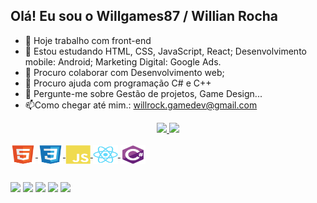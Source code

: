 ## Olá! Eu sou o Willgames87 / Willian Rocha

- 🔭 Hoje trabalho com front-end
- 🌱 Estou estudando HTML, CSS, JavaScript, React; Desenvolvimento mobile: Android; Marketing Digital: Google Ads.
- 👯 Procuro colaborar com Desenvolvimento web; 
- 🤔 Procuro ajuda com programação C# e C++
- 💬 Pergunte-me sobre Gestão de projetos, Game Design...
- 📫Como chegar até mim.: willrock.gamedev@gmail.com 

<div align="center">
  <a href="https://github.com/willgames87">
  <img height="180em" src="https://github-readme-stats.vercel.app/api?username=willgames87&show_icons=true&theme=dark&include_all_commits=true&count_private=true"/>
  <img height="180em" src="https://github-readme-stats.vercel.app/api/top-langs/?username=willgames87&layout=compact&langs_count=7&theme=dark"/>
</div>

  <div style="display: inline_block"><br>
  
  <img align="center" alt="Will-HTML" height="30" width="40" src="https://raw.githubusercontent.com/devicons/devicon/master/icons/html5/html5-original.svg">
  <img align="center" alt="Will-CSS" height="30" width="40" src="https://raw.githubusercontent.com/devicons/devicon/master/icons/css3/css3-original.svg">
  <img align="center" alt="Will-Js" height="30" width="40" src="https://raw.githubusercontent.com/devicons/devicon/master/icons/javascript/javascript-plain.svg">
  <img align="center" alt="Will-React" height="30" width="40" src="https://raw.githubusercontent.com/devicons/devicon/master/icons/react/react-original.svg">
  <img align="center" alt="Will-Csharp" height="30" width="40" src="https://raw.githubusercontent.com/devicons/devicon/master/icons/csharp/csharp-original.svg">
  
</div>
  
##

<div> 
  <a href="https://www.youtube.com/channel/UCeA7YdpwZnMW3Fcx32F4HiQ" target="_blank"><img src="https://img.shields.io/badge/YouTube-FF0000?style=for-the-badge&logo=youtube&logoColor=white" target="_blank"></a>
  <a href="https://instagram.com/willrockgamedev" target="_blank"><img src="https://img.shields.io/badge/-Instagram-%23E4405F?style=for-the-badge&logo=instagram&logoColor=white" target="_blank"></a>
 	<a href="https://www.twitch.tv/willrockgamedev87" target="_blank"><img src="https://img.shields.io/badge/Twitch-9146FF?style=for-the-badge&logo=twitch&logoColor=white" target="_blank"></a>
  <a href = "mailto:willrock.gamedev@gmail.com"><img src="https://img.shields.io/badge/-Gmail-%23333?style=for-the-badge&logo=gmail&logoColor=white" target="_blank"></a>
  <a href="https://www.linkedin.com/in/willian-rocha-de-jesus-74626563/" target="_blank"><img src="https://img.shields.io/badge/-LinkedIn-%230077B5?style=for-the-badge&logo=linkedin&logoColor=white" target="_blank"></a>
</div>  
